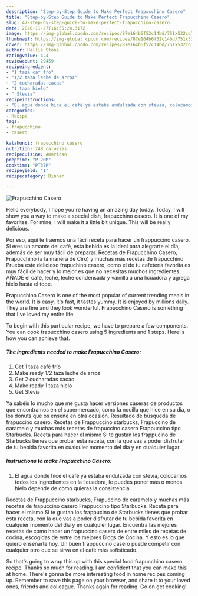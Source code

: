 ```yaml
---
description: "Step-by-Step Guide to Make Perfect Frapucchino Casero"
title: "Step-by-Step Guide to Make Perfect Frapucchino Casero"
slug: 47-step-by-step-guide-to-make-perfect-frapucchino-casero
date: 2020-11-27T16:55:24.317Z
image: https://img-global.cpcdn.com/recipes/87e164b6f52c14bd/751x532cq70/frapucchino-casero-foto-principal.jpg
thumbnail: https://img-global.cpcdn.com/recipes/87e164b6f52c14bd/751x532cq70/frapucchino-casero-foto-principal.jpg
cover: https://img-global.cpcdn.com/recipes/87e164b6f52c14bd/751x532cq70/frapucchino-casero-foto-principal.jpg
author: Hallie Stone
ratingvalue: 4.4
reviewcount: 29459
recipeingredient:
- "1 taza caf fro"
- "1/2 taza leche de arroz"
- "2 cucharadas cacao"
- "1 taza hielo"
- " Stevia"
recipeinstructions:
- "El agua donde hice el café ya estaba endulzada con stevia, colocamos todos los ingredientes en la licuadora, le puedes poner más o menos hielo depende de como quieras la consistencia"
categories:
- Recipe
tags:
- frapucchino
- casero

katakunci: frapucchino casero 
nutrition: 248 calories
recipecuisine: American
preptime: "PT20M"
cooktime: "PT37M"
recipeyield: "1"
recipecategory: Dinner

---
```



![Frapucchino Casero](https://img-global.cpcdn.com/recipes/87e164b6f52c14bd/751x532cq70/frapucchino-casero-foto-principal.jpg)

Hello everybody, I hope you're having an amazing day today. Today, I will show you a way to make a special dish, frapucchino casero. It is one of my favorites. For mine, I will make it a little bit unique. This will be really delicious.

Por eso, aquí te traemos una fácil receta para hacer un frappuccino casero. Si eres un amante del café, esta bebida es la ideal para alegrarte el día, además de ser muy fácil de preparar. Recetas de Frapucchino Casero, Frapucchino (a la manera de Ciro) y muchas más recetas de frapucchino Prueba este delicioso frapuchino casero, como el de tu cafetería favorita es muy fácil de hacer y lo mejor es que no necesitas muchos ingredientes. AÑADE el café, leche, leche condensada y vainilla a una licuadora y agrega hielo hasta el tope.

Frapucchino Casero is one of the most popular of current trending meals in the world. It is easy, it's fast, it tastes yummy. It is enjoyed by millions daily. They are fine and they look wonderful. Frapucchino Casero is something that I've loved my entire life.


To begin with this particular recipe, we have to prepare a few components. You can cook frapucchino casero using 5 ingredients and 1 steps. Here is how you can achieve that.

<!--inarticleads1-->

##### The ingredients needed to make Frapucchino Casero:

1. Get 1 taza café frío
1. Make ready 1/2 taza leche de arroz
1. Get 2 cucharadas cacao
1. Make ready 1 taza hielo
1. Get  Stevia


Ya sabéis lo mucho que me gusta hacer versiones caseras de productos que encontramos en el supermercado, como la nocilla que hice en su día, o los donuts que os enseñé en otra ocasión. Resultado de búsqueda de frapuccino casero. Recetas de Frappuccino starbucks, Frapuccino de caramelo y muchas más recetas de frapuccino casero Frappuccino tipo Starbucks. Receta para hacer el mismo Si te gustan los frappucino de Starbucks tienes que probar esta receta, con la que vas a poder disfrutar de tu bebida favorita en cualquier momento del día y en cualquier lugar. 

<!--inarticleads2-->

##### Instructions to make Frapucchino Casero:

1. El agua donde hice el café ya estaba endulzada con stevia, colocamos todos los ingredientes en la licuadora, le puedes poner más o menos hielo depende de como quieras la consistencia


Recetas de Frappuccino starbucks, Frapuccino de caramelo y muchas más recetas de frapuccino casero Frappuccino tipo Starbucks. Receta para hacer el mismo Si te gustan los frappucino de Starbucks tienes que probar esta receta, con la que vas a poder disfrutar de tu bebida favorita en cualquier momento del día y en cualquier lugar. Encuentra las mejores recetas de como hacer un frapuccino casero de entre miles de recetas de cocina, escogidas de entre los mejores Blogs de Cocina. Y esto es lo que quiero enseñarte hoy. Un buen frappuccino casero puede competir con cualquier otro que se sirva en el café más sofisticado. 

So that's going to wrap this up with this special food frapucchino casero recipe. Thanks so much for reading. I am confident that you can make this at home. There's gonna be more interesting food in home recipes coming up. Remember to save this page on your browser, and share it to your loved ones, friends and colleague. Thanks again for reading. Go on get cooking!
